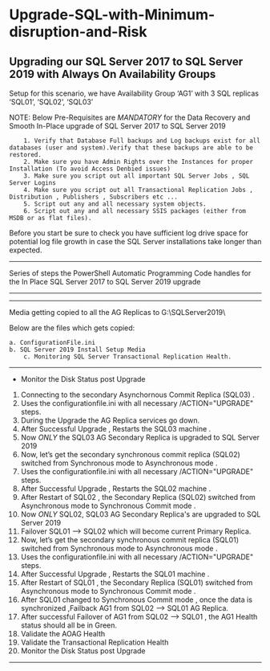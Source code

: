 # Upgrade-SQL-with-Minimum-disruption-and-Risk

Upgrading our SQL Server 2017 to SQL Server 2019 with Always On Availability Groups
-----------------------------------------------------------------------------------

Setup for this scenario, we have Availability Group ‘AG1’ with 3 SQL replicas ‘SQL01’, ‘SQL02’, ‘SQL03’

NOTE: Below Pre-Requisites are *MANDATORY* for the Data Recovery and Smooth In-Place upgrade of SQL Server 2017 to SQL Server 2019

        1. Verify that Database Full backups and Log backups exist for all databases (user and system).Verify that these backups are able to be restored.
        2. Make sure you have Admin Rights over the Instances for proper Installation (To avoid Access Denbied issues)
        3. Make sure you script out all important SQL Server Jobs , SQL Server Logins 
        4. Make sure you script out all Transactional Replication Jobs , Distribution , Publishers , Subscribers etc ...
        5. Script out any and all necessary system objects.
        6. Script out any and all necessary SSIS packages (either from MSDB or as flat files).

Before you start be sure to check you have sufficient log drive space for potential log file growth in case the SQL Server installations take longer than expected.

*****************************************************************************************************************************
Series of steps the PowerShell Automatic Programming Code handles for the In Place SQL Server 2017 to SQL Server 2019 upgrade
*****************************************************************************************************************************
--------------------------------------------------
Media getting copied to all the AG Replicas to G:\SQLServer2019\

Below are the files which gets copied:

	a. ConfigurationFile.ini
	b. SQL Server 2019 Install Setup Media
        c. Monitoring SQL Server Transactional Replication Health. 
--------------------------------------------------- 

* Monitor the Disk Status post Upgrade
1. Connecting to the secondary Asynchornous Commit Replica  (SQL03) .
2. Uses the configurationfile.ini with all necessary /ACTION="UPGRADE" steps.
3. During the Upgrade the AG Replica services go down.
4. After Successful Upgrade , Restarts the SQL03 machine .
5. Now *ONLY* the SQL03 AG Secondary Replica is upgraded to SQL Server 2019
6. Now, let’s get the secondary synchronous commit replica  (SQL02) switched from Synchronous mode to Asynchronous mode .
7. Uses the configurationfile.ini with all necessary /ACTION="UPGRADE" steps.
8. After Successful Upgrade , Restarts the SQL02 machine .
9. After Restart of SQL02 , the Secondary Replica (SQL02) switched from Asynchronous mode to Synchronous Commit mode .
10. Now *ONLY* SQL02, SQL03 AG Secondary Replica's are upgraded to SQL Server 2019
11. Failover SQL01 --> SQL02 which will become current Primary Replica.
12. Now, let’s get the secondary synchronous commit replica  (SQL01) switched from Synchronous mode to Asynchronous mode .
13. Uses the configurationfile.ini with all necessary /ACTION="UPGRADE" steps.
14. After Successful Upgrade , Restarts the SQL01 machine .
15. After Restart of SQL01 , the Secondary Replica (SQL01) switched from Asynchronous mode to Synchronous Commit mode .
16. After SQL01 changed to Synchronous Commit mode , once the data is synchronized ,Failback AG1 from SQL02 --> SQL01 AG Replica.
17. After successful Failover of AG1 from SQL02 --> SQL01 , the AG1 Health status should all be in Green.
18. Validate the AOAG Health
19. Validate the Transactional Replication Health
20. Monitor the Disk Status post Upgrade

--------------------------------------------------










